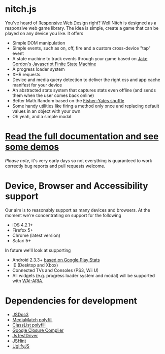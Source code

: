 nitch.js
========

You've heard of [Responsive Web Design](http://en.wikipedia.org/wiki/Responsive_Web_Design) right? Well Nitch is designed as a responsive web game library. The idea is simple, create a game that can be played on any device you like. It offers
* Simple DOM manipulation
* Simple events, such as on, off, fire and a custom cross-device "tap" event
* A state machine to track events through your game based on [Jake Gordon's Javascript Finite State Machine](https://github.com/jakesgordon/javascript-state-machine/)
* A progress loader system
* XHR requests
* Device and media query detection to deliver the right css and app cache manifest for your device
* An abstracted stats system that captures stats even offline (and sends them when the user comes back online)
* Better Math.Random based on the [Fisher–Yates shuffle](http://en.wikipedia.org/wiki/Fisher%E2%80%93Yates_shuffle)
* Some handy utilities like firing a method only once and replacing default values in an object with your own
* Oh yeah, and a simple modal
 
[Read the full documentation and see some demos](http://recursivelymade.github.com/nitch.js)
===========================
 
*Please note*, it's very early days so not everything is guaranteed to work correctly bug reports and pull requests welcome.

Device, Browser and Accessibility support
=========================================
Our aim is to reasonably support as many devices and browsers. At the moment we're concentrating on support for the following
* iOS 4.2.1+
* Firefox 5+
* Chrome (latest version)
* Safari 5+

In future we'll look at supporting
* Android 2.3.3+ [based on Google Play Stats](http://developer.android.com/resources/dashboard/platform-versions.html)
* IE (Desktop and Xbox)
* Connected TVs and Consoles (PS3, Wii U)
* All widgets (e.g. progress loader system and modal) will be supported with <a href="http://www.w3.org/TR/wai-aria/">WAI-ARIA</a>.

Dependencies for development
============================
* [JSDoc3](https://github.com/jsdoc3/jsdoc)
* [MediaMatch polyfill](https://github.com/paulirish/matchMedia.js)
* [ClassList polyfill](https://github.com/eligrey/classList.js)
* [Google Closure Complier](https://developers.google.com/closure/compiler/)
* [JsTestDriver](http://code.google.com/p/js-test-driver/)
* [JSHint](http://www.jshint.com/)
* [UglifyJS](https://github.com/mishoo/UglifyJS/)